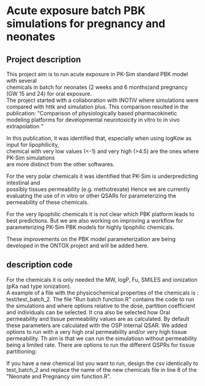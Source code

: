 # Acute exposure batch PBK simulations for pregnancy and neonates

## Project description

<p align="justify">

This project aim is to run acute exposure in PK-Sim standard PBK model with several<br />
chemicals in batch for neonates (2 weeks and 6 months)and pregnancy (GW 15 and 24) for oral exposure.   
The project started with a collaboration with INOTIV where simulations were compared with 
httk and simulation plus.
This comparison resulted in the publication: 
"Comparison of physiologically based pharmacokinetic modeling platforms for developmental neurotoxicity in vitro to in vivo extrapolation "

In this publication, it was identified that, especially when using logKow as input for lipophilicity, <br />
chemical with very low values (<-1) and very high (>4.5) are the ones where PK-Sim simulations <br />
are more distinct from the other softwares.

For the very polar chemicals it was identified that PK-Sim is underpredicting intestinal and<br />
possibly tissues permeability (e.g. methotrexate)
Hence we are currently evaluating the use of in vitro or other QSARs for parameterizing the <br />
permeability of these chemicals. 

For the very lipophilic chemicals it is not clear which PBK platform leads to best predictions.
But we are also working on improving a workflow for parameterizing PK-Sim PBK models for highly lipophilic chemicals.

These improvements on the PBK model parameterization are being developed in the ONTOX project and will be added here. 

## description code
For the chemicals it is only needed the MW, logP, Fu, SMILES and ionization (pKa nad type ionization). <br />
A example of a file with the physicochemical properties of the chemicals is : test/test_batch_2.
The file "Run batch function.R" contains the code to run the simulations and where options relative
to the dose, partition coefficient and individuals can be selected. 
It cna also be selected how Oral permeability and tissue permeability values are 
as calculated. By default these parameters are calculated with the OSP internal QSAR. 
We added options to run with a very high oral permeability and/or very high tissue permeability. 
Th aim is that we can run the simulatiosn without permeability being a limited rate.
There are options to run the different QSPRs for tissue partitioning: 
 
If you have a new chemical list you want to run, design the csv identically to test_batch_2 and replace
the name of the new chemicals file in line 8 of the "Neonate and Pregnancy sim function.R".




